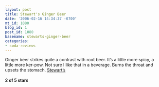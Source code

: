 ```yaml
---
layout: post
title: Stewart's Ginger Beer
date: '2006-02-16 14:34:37 -0700'
mt_id: 1080
blog_id: 1
post_id: 1080
basename: stewarts-ginger-beer
categories:
- soda-reviews
---
```

<p>Ginger beer strikes quite a contrast with root beer. It’s a little more spicy, a little more ker-pow. Not sure I like that in a beverage. Burns the throat and upsets the stomach. <a href="http://www.drinkstewarts.com/flavors.html#gingerbeer">Stewart’s</a><br /><br /><strong>2 of 5 stars</strong></p>
